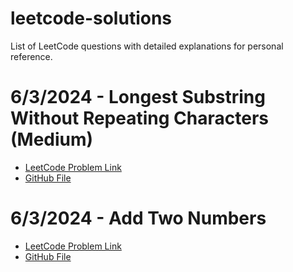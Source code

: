 # leetcode-solutions
List of LeetCode questions with detailed explanations for personal reference.

# 6/3/2024 - Longest Substring Without Repeating Characters (Medium) 
- [LeetCode Problem Link](https://leetcode.com/problems/longest-substring-without-repeating-characters/)
- [GitHub File](https://github.com/sultalish/leetcode-solutions/blob/main/3-LongestSubstringWithoutRepeatingCharacters.md)

# 6/3/2024 - Add Two Numbers
- [LeetCode Problem Link](https://leetcode.com/problems/add-two-numbers/)
- [GitHub File](https://github.com/sultalish/leetcode-solutions/blob/main/2-AddTwoNumbers)
